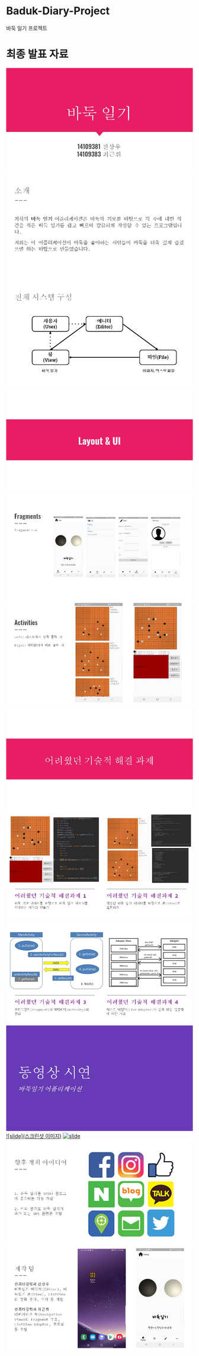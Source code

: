 # Baduk-Diary-Project
바둑 일기 프로젝트

# 최종 발표 자료

![slide](./images/슬라이드1.JPG)
![slide](./images/슬라이드2.JPG)
![slide](./images/슬라이드3.JPG)
![slide](./images/슬라이드4.JPG)
![slide](./images/슬라이드5.JPG)
![slide](./images/슬라이드6.JPG)
![slide](./images/슬라이드7.JPG)
![slide](./images/슬라이드8.JPG)
![slide](./images/슬라이드9.JPG)
![slide](./images/슬라이드10.JPG)
[![slide](스크린샷 이미지)](유투브링크)
[![slide](http://img.youtube.com/vi/KSzrfWE4x3w/0.jpg)](https://youtu.be/KSzrfWE4x3w)
![slide](./images/슬라이드12.JPG)
![slide](./images/슬라이드13.JPG)
